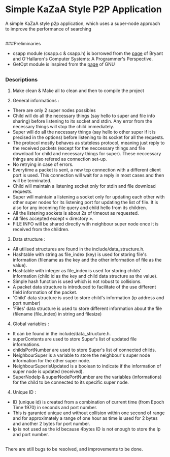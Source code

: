 # Simple KaZaA Style P2P Application
A simple KaZaA style p2p application, which uses a super-node approach to improve the performance of searching

##
###Preliminaries
- csapp module (csapp.c & csapp.h) is borrowed from the [page](http://csapp.cs.cmu.edu/public/code.html) of Bryant and O'Hallaron's Computer Systems: A Programmer's Perspective.
- GetOpt module is inspired from the [page](https://www.gnu.org/software/libc/manual/html_node/Getopt-Long-Option-Example.html#Getopt-Long-Option-Example) of GNU

##
### Descriptions
1. Make clean & Make all to clean and then to compile the project

2. General informations :
  - There are only 2 super nodes possibles
  - Child will do all the necessary things (say hello to super and file info sharing) before listening to its socket and stdin. Any error from the necessary things will stop the child immediately.
  - Super will do all the necessary things (say hello to other super if it is precised in the options) before listening to its socket for all the requests.
  - The protocol mostly behaves as stateless protocol, meaning just reply to the received packets (except for the neccessary things and file download for child and necessary things for super). These neccessary things are also refered as connection set-up.
  - No retrying in case of errors.
  - Everytime a packet is sent, a new tcp connection with a different client port is used. This connection will wait for a reply in most cases and then will be terminated.
  - Child will maintain a listening socket only for stdin and file download requests.
  - Super will maintain a listening a socket only for updating each other with other super nodes for its listening port for updating the list of file. It is also for any incoming file query and child hello from its children.
  - All the listening sockets is about 2s of timeout as requested.
  - All files accepted except « directory ».
  - FILE INFO will be shared directly with neighbour super node once it is received from the children.

3. Data structure :
  - All utilised structures are found in the include/data_structure.h.
  - Hashtable with string as file_index (key) is used for storing file's information (filename as the key and the other information of file as the value).
  - Hashtable with integer as file_index is used for storing childs' information (child id as the key and child data structure as the value).
  - Simple hash function is used which is not robust to collisions.
  - A packet data structure is introduced to facilitate of the use different field information of the packet.
  - 'Child' data structure is used to store child's information (ip address and port number)
  - 'Files' data structure is used to store different information about the file (filename (file_index) in string and filesize)

4. Global variables :
  - It can be found in the include/data_structure.h.
  - superContents are used to store Super's list of updated file informations.
  - childsPortNumber are used to store Super's list of connected childs.
  - NeighbourSuper is a variable to store the neighbour's super node information for the other super node.
  - NeighbourSuperIsUpdated is a boolean to indicate if the information of super node is updated (received).
  - SuperNodeIp & superNodePortNumber are the variables (informations) for the child to be connected to its specific super node.

4. Unique ID :
  - ID (unique id) is created from a combination of current time (from Epoch Time 1970) in seconds and port number. 
  - This is garanted unique and without collision within one second of range and for approximately a range of one hour as time is used for 2 bytes and another 2 bytes for port number. 
  - Ip is not used as the id because 4bytes ID  is not enough to store the Ip and port number.
  
 ##
There are still bugs to be resolved, and improvements to be done.
